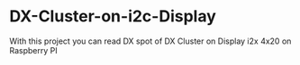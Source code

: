 # DX-Cluster-on-i2c-Display
With this project you can read DX spot of DX Cluster on Display i2x 4x20 on Raspberry PI
